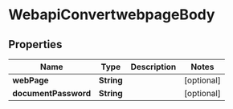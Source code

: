 # WebapiConvertwebpageBody

## Properties
Name | Type | Description | Notes
------------ | ------------- | ------------- | -------------
**webPage** | **String** |  |  [optional]
**documentPassword** | **String** |  |  [optional]

